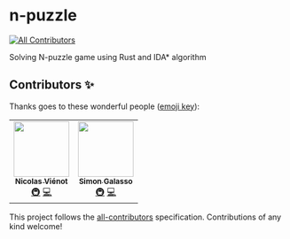 # n-puzzle
<!-- ALL-CONTRIBUTORS-BADGE:START - Do not remove or modify this section -->
[![All Contributors](https://img.shields.io/badge/all_contributors-1-orange.svg?style=flat-square)](#contributors-)
<!-- ALL-CONTRIBUTORS-BADGE:END -->
Solving N-puzzle game using Rust and IDA* algorithm

## Contributors ✨

Thanks goes to these wonderful people ([emoji key](https://allcontributors.org/docs/en/emoji-key)):

<!-- ALL-CONTRIBUTORS-LIST:START - Do not remove or modify this section -->
<!-- prettier-ignore-start -->
<!-- markdownlint-disable -->
<table>
  <tr>
    <td align="center"><a href="https://fr.linkedin.com/in/nicolasvienot"><img src="https://avatars0.githubusercontent.com/u/44903069?v=4" width="100px;" alt=""/><br /><sub><b>Nicolas Viénot</b></sub></a><br /><a href="#infra-nicolasvienot" title="Infrastructure (Hosting, Build-Tools, etc)">🚇</a> <a href="https://github.com/nicolasvienot/n-puzzle/commits?author=nicolasvienot" title="Code">💻</a></td>
    <td align="center"><a href="https://github.com/sgalasso42"><img src="https://avatars2.githubusercontent.com/u/38636967?v=4" width="100px;" alt=""/><br /><sub><b>Simon Galasso</b></sub></a><br /><a href="#infra-sgalasso42" title="Infrastructure (Hosting, Build-Tools, etc)">🚇</a> <a href="https://github.com/nicolasvienot/n-puzzle/commits?author=sgalasso42" title="Code">💻</a></td>
  </tr>
</table>

<!-- markdownlint-enable -->
<!-- prettier-ignore-end -->
<!-- ALL-CONTRIBUTORS-LIST:END -->

This project follows the [all-contributors](https://github.com/all-contributors/all-contributors) specification. Contributions of any kind welcome!